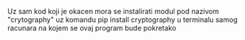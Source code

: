 Uz sam kod koji je okacen mora se instalirati modul pod nazivom "crytography" uz komandu pip install cryptography u terminalu samog racunara na kojem se ovaj program bude pokretako
